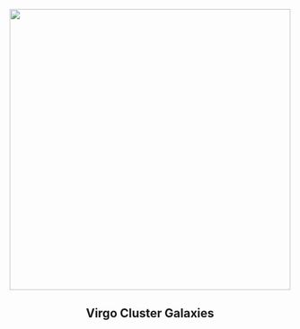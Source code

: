 
<p align="center"><img src="https://apod.nasa.gov/apod/image/2305/virgoCL1024.jpg" width="500" height="500"></p>
<h2 align="center"> Virgo Cluster Galaxies </h2>
